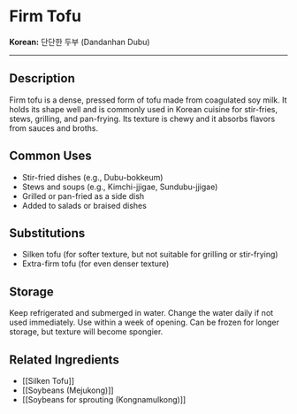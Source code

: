 # Firm Tofu

**Korean:** 단단한 두부 (Dandanhan Dubu)

---

## Description
Firm tofu is a dense, pressed form of tofu made from coagulated soy milk. It holds its shape well and is commonly used in Korean cuisine for stir-fries, stews, grilling, and pan-frying. Its texture is chewy and it absorbs flavors from sauces and broths.

## Common Uses
- Stir-fried dishes (e.g., Dubu-bokkeum)
- Stews and soups (e.g., Kimchi-jjigae, Sundubu-jjigae)
- Grilled or pan-fried as a side dish
- Added to salads or braised dishes

## Substitutions
- Silken tofu (for softer texture, but not suitable for grilling or stir-frying)
- Extra-firm tofu (for even denser texture)

## Storage
Keep refrigerated and submerged in water. Change the water daily if not used immediately. Use within a week of opening. Can be frozen for longer storage, but texture will become spongier.

## Related Ingredients
- [[Silken Tofu]]
- [[Soybeans (Mejukong)]]
- [[Soybeans for sprouting (Kongnamulkong)]] 